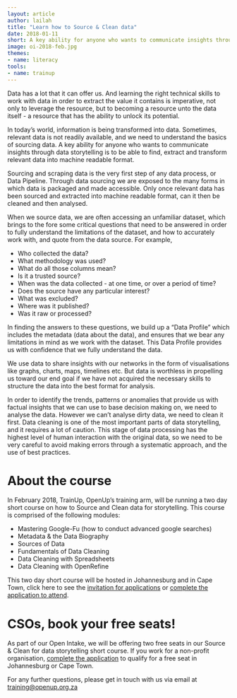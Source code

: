 ```yaml
---
layout: article
author: lailah
title: "Learn how to Source & Clean data"
date: 2018-01-11
short: A key ability for anyone who wants to communicate insights through data storytelling is to be able to find, extract and transform relevant data into machine readable format.
image: oi-2018-feb.jpg
themes:
- name: literacy
tools:
- name: trainup
---
```


Data has a lot that it can offer us. And learning the right technical skills to work with data in order to extract the value it contains is imperative, not only to leverage the resource, but to becoming a resource unto the data itself - a resource that has the ability to unlock its potential.

In today’s world, information is being transformed into data. Sometimes, relevant data is not readily available, and we need to understand the basics of sourcing data. A key ability for anyone who wants to communicate insights through data storytelling is to be able to find, extract and transform relevant data into machine readable format.

Sourcing and scraping data is the very first step of any data process, or Data Pipeline. Through data sourcing we are exposed to the many forms in which data is packaged and made accessible.  Only once relevant data has been sourced and extracted into machine readable format, can it then be cleaned and then analysed.

When we source data, we are often accessing an unfamiliar dataset, which brings to the fore some critical questions that need to be answered in order to fully understand the limitations of the dataset, and how to accurately work with, and quote from the data source. For example, 


* Who collected the data?
* What methodology was used?
* What do all those columns mean?
* Is it a trusted source?
* When was the data collected - at one time, or over a period of time?
* Does the source have any particular interest?
* What was excluded?
* Where was it published?
* Was it raw or processed?

In finding the answers to these questions, we build up a “Data Profile” which includes the metadata (data about the data), and ensures that we bear any limitations in mind as we work with the dataset. This Data Profile provides us with confidence that we fully understand the data.

We use data to share insights with our networks in the form of visualisations like graphs, charts, maps, timelines etc.  But data is worthless in propelling us toward our end goal if we have not acquired the necessary skills to structure the data into the best format for analysis.

In order to identify the trends, patterns or anomalies that provide us with factual insights that we can use to base decision making on, we need to analyse the data. However we can’t analyse dirty data, we need to clean it first.  Data cleaning is one of the most important parts of data storytelling, and it requires a lot of caution.  This stage of data processing has the highest level of human interaction with the original data, so we need to be very careful to avoid making errors through a systematic approach, and the use of best practices.

# About the course

In February 2018, TrainUp, OpenUp’s training arm, will be running a two day short course on how to Source and Clean data for storytelling. This course is comprised of the following modules:

* Mastering Google-Fu (how to conduct advanced google searches)
* Metadata & the Data Biography
* Sources of Data
* Fundamentals of Data Cleaning
* Data Cleaning with Spreadsheets
* Data Cleaning with OpenRefine

This two day short course will be hosted in Johannesburg and in Cape Town, click here to see the [invitation for applications](https://drive.google.com/file/d/1Rffa8j5A3SG-To37ApX5z0GnEo1VemlF/view) or [complete the application to attend](https://docs.google.com/forms/d/e/1FAIpQLScEqxx2GJ6nPKttuTAxN4pK9n8PyAl1BEJVpEkTHfk5RXIpKw/viewform).

# CSOs, book your free seats!

As part of our Open Intake, we will be offering two free seats in our Source & Clean for data storytelling short course. If you work for a non-profit organisation, [complete the application](https://docs.google.com/forms/d/e/1FAIpQLSeMKT63Fi8DqPo-Ivil9TBaqh53VbslgH0jsk3ld1z8z8fg0A/viewform) to qualify for a free seat in Johannesburg or Cape Town.

For any further questions, please get in touch with us via email at training@openup.org.za